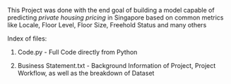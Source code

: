 This Project was done with the end goal of building a model capable of predicting *private housing pricing* in Singapore based on common metrics like Locale, Floor Level, Floor Size, Freehold Status and many others

Index of files:

  1) Code.py - Full Code directly from Python 
  
  2) Business Statement.txt - Background Information of Project, Project Workflow, as well as the breakdown of Dataset
  
  
